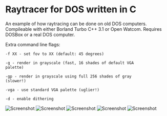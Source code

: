 Raytracer for DOS written in C
================
An example of how raytracing can be done on old DOS computers. Compileable with either Borland Turbo C++ 3.1 or Open Watcom. Requires DOSBox or a real DOS computer.

Extra command line flags:

<code>-f XX - set fov to XX (default: 45 degrees)</code>

<code>-g - render in grayscale (fast, 16 shades of default VGA palette)</code>

<code>-gp - render in grayscale using full 256 shades of gray (slower!)</code>

<code>-vga - use standard VGA palette (uglier!)</code>

<code>-d - enable dithering</code>

![Screenshot](http://kondrak.info/images/dostrace/dostrace1.png?raw=true)
![Screenshot](http://kondrak.info/images/dostrace/dostrace3.png?raw=true)
![Screenshot](http://kondrak.info/images/dostrace/dostrace4.png?raw=true)
![Screenshot](http://kondrak.info/images/dostrace/dostrace5.png?raw=true)
![Screenshot](http://kondrak.info/images/dostrace/dostrace6.png?raw=true)

